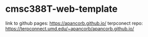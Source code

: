 # cmsc388T-web-template

link to github pages: https://apancorb.github.io/
terpconect repo: https://terpconnect.umd.edu/~apancorb/apancorb.github.io/
